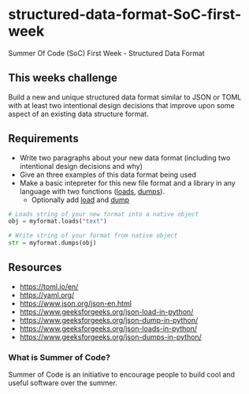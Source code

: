 # structured-data-format-SoC-first-week
Summer Of Code (SoC) First Week - Structured Data Format

## This weeks challenge
Build a new and unique structured data format similar to JSON or TOML with at least two intentional design decisions that improve upon some aspect of an existing data structure format.

## Requirements
- Write two paragraphs about your new data format (including two intentional design decisions and why)
- Give an three examples of this data format being used
- Make a basic intepreter for this new file format and a library in any language with two functions ([loads](https://www.geeksforgeeks.org/json-loads-in-python/), [dumps](https://www.geeksforgeeks.org/json-dumps-in-python/)).
  - Optionally add [load](https://www.geeksforgeeks.org/json-load-in-python/) and [dump](https://www.geeksforgeeks.org/json-dump-in-python/)

```py
# Loads string of your new format into a native object
obj = myformat.loads("text")

# Write string of your format from native object
str = myformat.dumps(obj)
```

## Resources
- https://toml.io/en/
- https://yaml.org/
- https://www.json.org/json-en.html
- https://www.geeksforgeeks.org/json-load-in-python/
- https://www.geeksforgeeks.org/json-dump-in-python/
- https://www.geeksforgeeks.org/json-loads-in-python/
- https://www.geeksforgeeks.org/json-dumps-in-python/

### What is Summer of Code?
Summer of Code is an initiative to encourage people to build cool and useful software over the summer.
